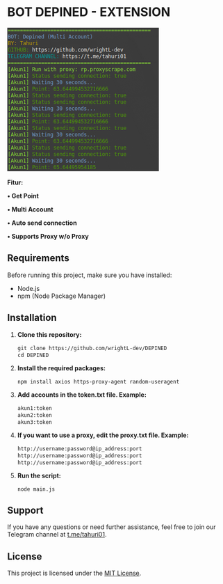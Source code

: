 # BOT DEPINED - EXTENSION

![Fitur Depined](Depined.png)

**Fitur:**

**• Get Point**

**• Multi Account**

**• Auto send connection**

**• Supports Proxy w/o Proxy**

## Requirements

Before running this project, make sure you have installed:

- Node.js
- npm (Node Package Manager)

## Installation

1. **Clone this repository:**

    ```plaintext
    git clone https://github.com/wrightL-dev/DEPINED
    cd DEPINED

2. **Install the required packages:**

    ```plaintext
    npm install axios https-proxy-agent random-useragent

3. **Add accounts in the token.txt file. Example:**

    ```plaintext
    akun1:token
    akun2:token
    akun3:token

4. **If you want to use a proxy, edit the proxy.txt file. Example:**
   ```plaintext
   http://username:password@ip_address:port
   http://username:password@ip_address:port
   http://username:password@ip_address:port

5. **Run the script:**
   ```plaintext
   node main.js

## Support

If you have any questions or need further assistance, feel free to join our Telegram channel at [t.me/tahuri01](https://t.me/tahuri01).

## License

This project is licensed under the [MIT License](LICENSE).
